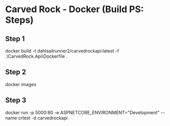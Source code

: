 # Carved Rock - Docker (Build PS: Steps)

## Step 1
docker build -t dahlsailrunner2/carvedrockapi:latest -f .\CarvedRock.Api\Dockerfile .

## Step 2
docker images

## Step 3
docker run -p 5000:80 -e ASPNETCORE_ENVIRONMENT="Development" --name crtest -d carvedrockapi
